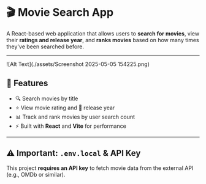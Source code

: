 # 🎬 Movie Search App

A React-based web application that allows users to **search for movies**, view their **ratings and release year**, and **ranks movies** based on how many times they've been searched before.

---
![Alt Text](./assets/Screenshot 2025-05-05 154225.png)


## 🚀 Features

- 🔍 Search movies by title
- ⭐ View movie rating and 📅 release year
- 📊 Track and rank movies by user search count
- ⚡ Built with **React** and **Vite** for performance

---

## ⚠️ Important: `.env.local` & API Key

This project **requires an API key** to fetch movie data from the external API (e.g., OMDb or similar).
